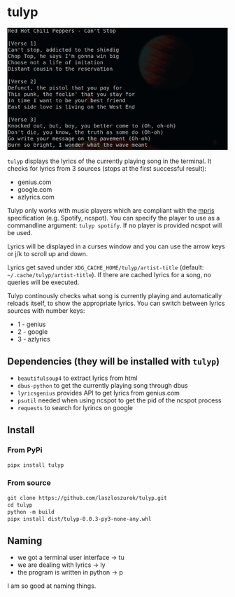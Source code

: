 # tulyp

![screenshot](https://raw.githubusercontent.com/laszloszurok/tulyp/main/images/screenshot.png)

`tulyp` displays the lyrics of the currently playing song in the terminal.
It checks for lyrics from 3 sources (stops at the first successful result):

* genius.com
* google.com
* azlyrics.com

Tulyp only works with music players which are compliant with the [mpris](https://wiki.archlinux.org/title/MPRIS) specification (e.g. Spotify, ncspot).
You can specify the player to use as a commandline argument: `tulyp spotify`.
If no player is provided ncspot will be used.

Lyrics will be displayed in a curses window and you can use the arrow keys or j/k to scroll up and down.

Lyrics get saved under `XDG_CACHE_HOME/tulyp/artist-title` (default: `~/.cache/tulyp/artist-title`).
If there are cached lyrics for a song, no queries will be executed.

Tulyp continously checks what song is currently playing and automatically reloads itself, to show the appropriate lyrics.
You can switch between lyrics sources with number keys:

* 1 - genius
* 2 - google
* 3 - azlyrics

## Dependencies (they will be installed with `tulyp`)

* `beautifulsoup4` to extract lyrics from html
* `dbus-python` to get the currently playing song through dbus
* `lyricsgenius` provides API to get lyrics from genius.com
* `psutil` needed when using ncspot to get the pid of the ncspot process
* `requests` to search for lyrincs on google

## Install

### From PyPi

```shell
pipx install tulyp
```

### From source

```shell
git clone https://github.com/laszloszurok/tulyp.git
cd tulyp
python -m build
pipx install dist/tulyp-0.0.3-py3-none-any.whl
```

## Naming

* we got a terminal user interface -> tu
* we are dealing with lyrics       -> ly
* the program is written in python -> p

I am so good at naming things.
